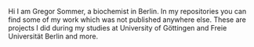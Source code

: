 Hi I am Gregor Sommer, a biochemist in Berlin. In my repositories you can find some of my work which was not published anywhere else. These are projects I did during my studies at University of Göttingen and Freie Universität Berlin and more. 
